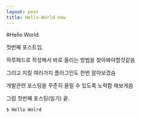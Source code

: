 ```yaml
---
layout: post
title: Hello-World-new
---
```



#Hello World


첫번째 포스트임.

하루패드로 작성해서 바로 올리는 방법을 찾아봐야할것같음

그리고 지킬 여러가지 플러그인도 한번 알아보겠슴

개발관련 포스팅을 꾸준히 올릴 수 있도록 노력함 해보게씀

그럼 첫번째 포스팅(일기) 끝.



```bash
$ Hello Wolrd
```
